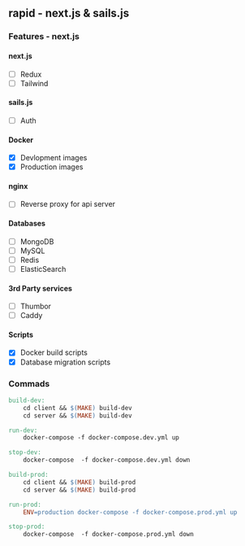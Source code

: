 ## rapid - next.js & sails.js

### Features - next.js
#### next.js
- [ ] Redux
- [ ] Tailwind
#### sails.js
- [ ] Auth
#### Docker
- [x] Devlopment images
- [x] Production images

#### nginx
- [ ] Reverse proxy for api server

#### Databases
- [ ] MongoDB
- [ ] MySQL
- [ ] Redis
- [ ] ElasticSearch

#### 3rd Party services
- [ ] Thumbor
- [ ] Caddy
#### Scripts
- [x] Docker build scripts
- [x] Database migration scripts

### Commads
```Makefile
build-dev:
	cd client && $(MAKE) build-dev
	cd server && $(MAKE) build-dev

run-dev:
	docker-compose -f docker-compose.dev.yml up

stop-dev:
	docker-compose  -f docker-compose.dev.yml down

build-prod:
	cd client && $(MAKE) build-prod
	cd server && $(MAKE) build-prod

run-prod:
	ENV=production docker-compose -f docker-compose.prod.yml up

stop-prod:
	docker-compose  -f docker-compose.prod.yml down
```